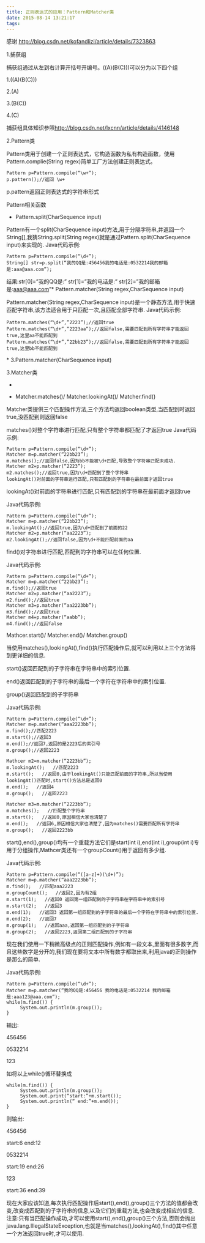 ```yaml
---
title: 正则表达式的应用：Pattern和Matcher类
date: 2015-08-14 13:21:17
tags:
---
```


感谢 <http://blog.csdn.net/kofandlizi/article/details/7323863>

1.捕获组

捕获组通过从左到右计算开括号开编号。((A)(B(C)))可以分为以下四个组

1.((A)(B(C)))

2.(A)

3.(B(C))

4.(C)

捕获组具体知识参照<http://blog.csdn.net/lxcnn/article/details/4146148>

2.Pattern类

Pattern类用于创建一个正则表达式，它构造函数为私有构造函数，使用Pattern.complie(String regex)简单工厂方法创建正则表达式。

```
Pattern p=Pattern.compile(“\w+”);
p.pattern();//返回 \w+

```

p.pattern返回正则表达式的字符串形式

Pattern相关函数

- Pattern.split(CharSequence input)

Pattern有一个split(CharSequence input)方法,用于分隔字符串,并返回一个String[],我猜String.split(String regex)就是通过Pattern.split(CharSequence input)来实现的.
Java代码示例:

```
Pattern p=Pattern.compile(“\d+”);
String[] str=p.split(“我的QQ是:456456我的电话是:0532214我的邮箱是:aaa@aaa.com”);

```

结果:str[0]=”我的QQ是:” str[1]=”我的电话是:” str[2]=”我的邮箱是:aaa@aaa.com”* Pattern.matcher(String regex,CharSequence input)

Pattern.matcher(String regex,CharSequence input)是一个静态方法,用于快速匹配字符串,该方法适合用于只匹配一次,且匹配全部字符串.
Java代码示例:

```
Pattern.matches(“\d+”,”2223”);//返回true
Pattern.matches(“\d+”,”2223aa”);//返回false,需要匹配到所有字符串才能返回true,这里aa不能匹配到
Pattern.matches(“\d+”,”22bb23”);//返回false,需要匹配到所有字符串才能返回true,这里bb不能匹配到

```

\* 3.Pattern.matcher(CharSequence input)

3.Matcher类

- ​

- Matcher.matches()/ Matcher.lookingAt()/ Matcher.find()

Matcher类提供三个匹配操作方法,三个方法均返回boolean类型,当匹配到时返回true,没匹配到则返回false

matches()对整个字符串进行匹配,只有整个字符串都匹配了才返回true
Java代码示例:

```
Pattern p=Pattern.compile(“\d+”);
Matcher m=p.matcher(“22bb23”);
m.matches();//返回false,因为bb不能被\d+匹配,导致整个字符串匹配未成功.
Matcher m2=p.matcher(“2223”);
m2.matches();//返回true,因为\d+匹配到了整个字符串
lookingAt()对前面的字符串进行匹配,只有匹配到的字符串在最前面才返回true

```

lookingAt()对前面的字符串进行匹配,只有匹配到的字符串在最前面才返回true

Java代码示例:

```
Pattern p=Pattern.compile(“\d+”);
Matcher m=p.matcher(“22bb23”);
m.lookingAt();//返回true,因为\d+匹配到了前面的22
Matcher m2=p.matcher(“aa2223”);
m2.lookingAt();//返回false,因为\d+不能匹配前面的aa

```

find()对字符串进行匹配,匹配到的字符串可以在任何位置.

Java代码示例:

```
Pattern p=Pattern.compile(“\d+”);
Matcher m=p.matcher(“22bb23”);
m.find();//返回true
Matcher m2=p.matcher(“aa2223”);
m2.find();//返回true
Matcher m3=p.matcher(“aa2223bb”);
m3.find();//返回true
Matcher m4=p.matcher(“aabb”);
m4.find();//返回false

```

Mathcer.start()/ Matcher.end()/ Matcher.group()

当使用matches(),lookingAt(),find()执行匹配操作后,就可以利用以上三个方法得到更详细的信息.

start()返回匹配到的子字符串在字符串中的索引位置.

end()返回匹配到的子字符串的最后一个字符在字符串中的索引位置.

group()返回匹配到的子字符串

Java代码示例:

```
Pattern p=Pattern.compile(“\d+”);
Matcher m=p.matcher(“aaa2223bb”);
m.find();//匹配2223
m.start();//返回3
m.end();//返回7,返回的是2223后的索引号
m.group();//返回2223

```

```
Mathcer m2=m.matcher(“2223bb”);
m.lookingAt();   //匹配2223
m.start();   //返回0,由于lookingAt()只能匹配前面的字符串,所以当使用lookingAt()匹配时,start()方法总是返回0
m.end();   //返回4
m.group();   //返回2223

```

```
Matcher m3=m.matcher(“2223bb”);
m.matches();   //匹配整个字符串
m.start();   //返回0,原因相信大家也清楚了
m.end();   //返回6,原因相信大家也清楚了,因为matches()需要匹配所有字符串
m.group();   //返回2223bb

```

start(),end(),group()均有一个重载方法它们是start(int i),end(int i),group(int i)专用于分组操作,Mathcer类还有一个groupCount()用于返回有多少组.

Java代码示例:

```
Pattern p=Pattern.compile(“([a-z]+)(\d+)”);
Matcher m=p.matcher(“aaa2223bb”);
m.find();   //匹配aaa2223
m.groupCount();   //返回2,因为有2组
m.start(1);   //返回0 返回第一组匹配到的子字符串在字符串中的索引号
m.start(2);   //返回3
m.end(1);   //返回3 返回第一组匹配到的子字符串的最后一个字符在字符串中的索引位置.
m.end(2);   //返回7
m.group(1);   //返回aaa,返回第一组匹配到的子字符串
m.group(2);   //返回2223,返回第二组匹配到的子字符串

```

现在我们使用一下稍微高级点的正则匹配操作,例如有一段文本,里面有很多数字,而且这些数字是分开的,我们现在要将文本中所有数字都取出来,利用java的正则操作是那么的简单.

Java代码示例:

```
Pattern p=Pattern.compile(“\d+”);
Matcher m=p.matcher(“我的QQ是:456456 我的电话是:0532214 我的邮箱是:aaa123@aaa.com”);
while(m.find()) {
     System.out.println(m.group());
}

```

输出:

456456

0532214

123

如将以上while()循环替换成

```
while(m.find()) {
     System.out.println(m.group());
     System.out.print(“start:”+m.start());
     System.out.println(“ end:”+m.end());
}

```

则输出:

456456

start:6 end:12

0532214

start:19 end:26

123

start:36 end:39

现在大家应该知道,每次执行匹配操作后start(),end(),group()三个方法的值都会改变,改变成匹配到的子字符串的信息,以及它们的重载方法,也会改变成相应的信息.
注意:只有当匹配操作成功,才可以使用start(),end(),group()三个方法,否则会抛出java.lang.IllegalStateException,也就是当matches(),lookingAt(),find()其中任意一个方法返回true时,才可以使用.
